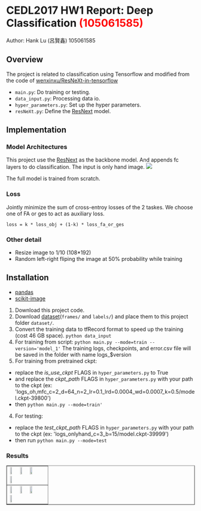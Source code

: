 # CEDL2017 HW1 Report: Deep Classification <span style="color:red">(105061585)</span>
Author: Hank Lu (呂賢鑫) 105061585

## Overview
The project is related to classification using Tensorflow and modified from the code of [wenxinxu/ResNeXt-in-tensorflow](https://github.com/wenxinxu/ResNeXt-in-tensorflow)
- `main.py`: Do training or testing.
- `data_input.py`: Processing data io.
- `hyper_parameters.py`: Set up the hyper parameters.
- `resNeXt.py`: Define the [ResNext](https://arxiv.org/pdf/1611.05431.pdf) model.

## Implementation
### Model Architectures
This project use the [ResNext](https://arxiv.org/pdf/1611.05431.pdf) as the backbone model.
And appends fc layers to do classification. The input is only hand image.
![](https://github.com/x7177214/homework1-1/blob/oh%2Cmfc%2Cobj%2Bges/results/arch.png)

The full model is trained from scratch.
### Loss
Jointly minimize the sum of cross-entroy losses of the 2 taskes.
We choose one of FA or ges to act as auxiliary loss.
```
loss = k * loss_obj + (1-k) * loss_fa_or_ges
```
### Other detail
* Resize image to 1/10 (108*192)
* Random left-right fliping the image at 50% probability while training 


## Installation
* [pandas](http://pandas.pydata.org/)
* [scikit-image](http://scikit-image.org/docs/dev/install.html)

1. Download this project code.
2. Download [dataset](https://drive.google.com/drive/folders/0BwCy2boZhfdBdXdFWnEtNWJYRzQ)(`frames/` and `labels/`) and place them to this project folder `dataset/`.
3. Convert the training data to tfRecord format to speed up the training (cost 46 GB space). `python data_input`
4. For training from script: `python main.py --mode=train --version='model_1'` The training logs, checkpoints, and error.csv file will be saved in the folder with name logs_$version
4. For training from pretrained ckpt: 
* replace the *is_use_ckpt* FLAGS in `hyper_parameters.py` to True
* and replace the *ckpt_path* FLAGS in `hyper_parameters.py` with your path to the ckpt (ex: 'logs_oh,mfc_c=2_d=64_n=2_lr=0.1_lrd=0.0004_wd=0.0007_k=0.5/model.ckpt-39800')
* then `python main.py --mode=train'` 
4. For testing: 
* replace the *test_ckpt_path* FLAGS in `hyper_parameters.py` with your path to the ckpt (ex: 'logs_onlyhand_c=3_b=15/model.ckpt-39999')
* then run `python main.py --mode=test`


### Results

<table border=1>
<tr>
<td>
<img src="placeholder.jpg" width="24%"/>
<img src="placeholder.jpg"  width="24%"/>
<img src="placeholder.jpg" width="24%"/>
<img src="placeholder.jpg" width="24%"/>
</td>
</tr>

<tr>
<td>
<img src="placeholder.jpg" width="24%"/>
<img src="placeholder.jpg"  width="24%"/>
<img src="placeholder.jpg" width="24%"/>
<img src="placeholder.jpg" width="24%"/>
</td>
</tr>

</table>


